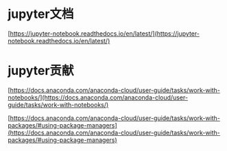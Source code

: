 # jupyter文档



[https://jupyter-notebook.readthedocs.io/en/latest/](https://jupyter-notebook.readthedocs.io/en/latest/)

















# jupyter贡献


[https://docs.anaconda.com/anaconda-cloud/user-guide/tasks/work-with-notebooks/](https://docs.anaconda.com/anaconda-cloud/user-guide/tasks/work-with-notebooks/)






[https://docs.anaconda.com/anaconda-cloud/user-guide/tasks/work-with-packages/#using-package-managers](https://docs.anaconda.com/anaconda-cloud/user-guide/tasks/work-with-packages/#using-package-managers)
















